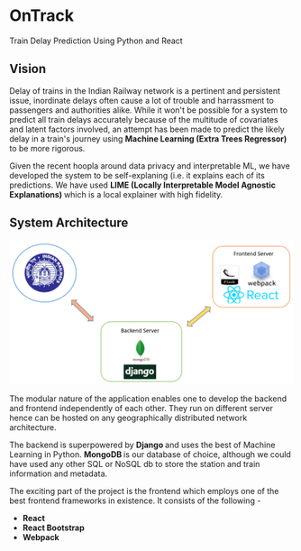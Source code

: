 # OnTrack
Train Delay Prediction Using Python and React

## Vision

Delay of trains in the Indian Railway network is a pertinent and persistent issue, inordinate delays often cause a lot of trouble and harrassment to passengers and authorities alike. While it won't be possible for a system to predict all train delays accurately because of the multitude of covariates and latent factors involved, an attempt has been made to predict the likely delay in a train's journey using <b> Machine Learning (Extra Trees Regressor) </b> to be more rigorous.

Given the recent hoopla around data privacy and interpretable ML, we have developed the system to be self-explaning (i.e. it explains each of its predictions. We have used <b> LIME (Locally Interpretable Model Agnostic Explanations) </b> which is a local explainer with high fidelity.

## System Architecture

![architecture image][logo]

[logo]: https://github.com/rupakc/OnTrack/blob/main/Frontend/static/resources/architecture.PNG "System Data Flow"

The modular nature of the application enables one to develop the backend and frontend independently of each other. They run on different server hence can be hosted on any geographically distributed network architecture.

The backend is superpowered by <b> Django </b> and uses the best of Machine Learning in Python. <b> MongoDB </b> is our database of choice, although we could have used any other SQL or NoSQL db to store the station and train information and metadata.

The exciting part of the project is the frontend which employs one of the best frontend frameworks in existence. It consists of the following - 

- <b> React </b>
- <b> React Bootstrap </b>
- <b> Webpack </b>


